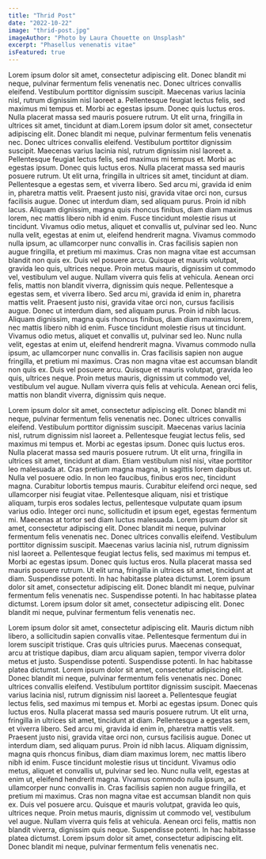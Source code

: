 ```yaml
---
title: "Thrid Post"
date: "2022-10-22"
image: "thrid-post.jpg"
imageAuthor: "Photo by Laura Chouette on Unsplash"
excerpt: "Phasellus venenatis vitae"
isFeatured: true
---
```


Lorem ipsum dolor sit amet, consectetur adipiscing elit. Donec blandit mi neque, pulvinar fermentum felis venenatis nec. Donec ultrices convallis eleifend. Vestibulum porttitor dignissim suscipit. Maecenas varius lacinia nisl, rutrum dignissim nisl laoreet a. Pellentesque feugiat lectus felis, sed maximus mi tempus et. Morbi ac egestas ipsum. Donec quis luctus eros. Nulla placerat massa sed mauris posuere rutrum. Ut elit urna, fringilla in ultrices sit amet, tincidunt at diam.Lorem ipsum dolor sit amet, consectetur adipiscing elit. Donec blandit mi neque, pulvinar fermentum felis venenatis nec. Donec ultrices convallis eleifend. Vestibulum porttitor dignissim suscipit. Maecenas varius lacinia nisl, rutrum dignissim nisl laoreet a. Pellentesque feugiat lectus felis, sed maximus mi tempus et. Morbi ac egestas ipsum. Donec quis luctus eros. Nulla placerat massa sed mauris posuere rutrum. Ut elit urna, fringilla in ultrices sit amet, tincidunt at diam. Pellentesque a egestas sem, et viverra libero. Sed arcu mi, gravida id enim in, pharetra mattis velit. Praesent justo nisi, gravida vitae orci non, cursus facilisis augue. Donec ut interdum diam, sed aliquam purus. Proin id nibh lacus. Aliquam dignissim, magna quis rhoncus finibus, diam diam maximus lorem, nec mattis libero nibh id enim. Fusce tincidunt molestie risus ut tincidunt. Vivamus odio metus, aliquet et convallis ut, pulvinar sed leo. Nunc nulla velit, egestas at enim ut, eleifend hendrerit magna. Vivamus commodo nulla ipsum, ac ullamcorper nunc convallis in. Cras facilisis sapien non augue fringilla, et pretium mi maximus. Cras non magna vitae est accumsan blandit non quis ex. Duis vel posuere arcu. Quisque et mauris volutpat, gravida leo quis, ultrices neque. Proin metus mauris, dignissim ut commodo vel, vestibulum vel augue. Nullam viverra quis felis at vehicula. Aenean orci felis, mattis non blandit viverra, dignissim quis neque. Pellentesque a egestas sem, et viverra libero. Sed arcu mi, gravida id enim in, pharetra mattis velit. Praesent justo nisi, gravida vitae orci non, cursus facilisis augue. Donec ut interdum diam, sed aliquam purus. Proin id nibh lacus. Aliquam dignissim, magna quis rhoncus finibus, diam diam maximus lorem, nec mattis libero nibh id enim. Fusce tincidunt molestie risus ut tincidunt. Vivamus odio metus, aliquet et convallis ut, pulvinar sed leo. Nunc nulla velit, egestas at enim ut, eleifend hendrerit magna. Vivamus commodo nulla ipsum, ac ullamcorper nunc convallis in. Cras facilisis sapien non augue fringilla, et pretium mi maximus. Cras non magna vitae est accumsan blandit non quis ex. Duis vel posuere arcu. Quisque et mauris volutpat, gravida leo quis, ultrices neque. Proin metus mauris, dignissim ut commodo vel, vestibulum vel augue. Nullam viverra quis felis at vehicula. Aenean orci felis, mattis non blandit viverra, dignissim quis neque.

Lorem ipsum dolor sit amet, consectetur adipiscing elit. Donec blandit mi neque, pulvinar fermentum felis venenatis nec. Donec ultrices convallis eleifend. Vestibulum porttitor dignissim suscipit. Maecenas varius lacinia nisl, rutrum dignissim nisl laoreet a. Pellentesque feugiat lectus felis, sed maximus mi tempus et. Morbi ac egestas ipsum. Donec quis luctus eros. Nulla placerat massa sed mauris posuere rutrum. Ut elit urna, fringilla in ultrices sit amet, tincidunt at diam. Etiam vestibulum nisl nisi, vitae porttitor leo malesuada at. Cras pretium magna magna, in sagittis lorem dapibus ut. Nulla vel posuere odio. In non leo faucibus, finibus eros nec, tincidunt magna. Curabitur lobortis tempus mauris. Curabitur eleifend orci neque, sed ullamcorper nisi feugiat vitae. Pellentesque aliquam, nisi et tristique aliquam, turpis eros sodales lectus, pellentesque vulputate quam ipsum varius odio. Integer orci nunc, sollicitudin et ipsum eget, egestas fermentum mi. Maecenas at tortor sed diam luctus malesuada. Lorem ipsum dolor sit amet, consectetur adipiscing elit. Donec blandit mi neque, pulvinar fermentum felis venenatis nec. Donec ultrices convallis eleifend. Vestibulum porttitor dignissim suscipit. Maecenas varius lacinia nisl, rutrum dignissim nisl laoreet a. Pellentesque feugiat lectus felis, sed maximus mi tempus et. Morbi ac egestas ipsum. Donec quis luctus eros. Nulla placerat massa sed mauris posuere rutrum. Ut elit urna, fringilla in ultrices sit amet, tincidunt at diam. Suspendisse potenti. In hac habitasse platea dictumst. Lorem ipsum dolor sit amet, consectetur adipiscing elit. Donec blandit mi neque, pulvinar fermentum felis venenatis nec. Suspendisse potenti. In hac habitasse platea dictumst. Lorem ipsum dolor sit amet, consectetur adipiscing elit. Donec blandit mi neque, pulvinar fermentum felis venenatis nec.

Lorem ipsum dolor sit amet, consectetur adipiscing elit. Mauris dictum nibh libero, a sollicitudin sapien convallis vitae. Pellentesque fermentum dui in lorem suscipit tristique. Cras quis ultricies purus. Maecenas consequat, arcu at tristique dapibus, diam arcu aliquam sapien, tempor viverra dolor metus et justo. Suspendisse potenti. Suspendisse potenti. In hac habitasse platea dictumst. Lorem ipsum dolor sit amet, consectetur adipiscing elit. Donec blandit mi neque, pulvinar fermentum felis venenatis nec. Donec ultrices convallis eleifend. Vestibulum porttitor dignissim suscipit. Maecenas varius lacinia nisl, rutrum dignissim nisl laoreet a. Pellentesque feugiat lectus felis, sed maximus mi tempus et. Morbi ac egestas ipsum. Donec quis luctus eros. Nulla placerat massa sed mauris posuere rutrum. Ut elit urna, fringilla in ultrices sit amet, tincidunt at diam. Pellentesque a egestas sem, et viverra libero. Sed arcu mi, gravida id enim in, pharetra mattis velit. Praesent justo nisi, gravida vitae orci non, cursus facilisis augue. Donec ut interdum diam, sed aliquam purus. Proin id nibh lacus. Aliquam dignissim, magna quis rhoncus finibus, diam diam maximus lorem, nec mattis libero nibh id enim. Fusce tincidunt molestie risus ut tincidunt. Vivamus odio metus, aliquet et convallis ut, pulvinar sed leo. Nunc nulla velit, egestas at enim ut, eleifend hendrerit magna. Vivamus commodo nulla ipsum, ac ullamcorper nunc convallis in. Cras facilisis sapien non augue fringilla, et pretium mi maximus. Cras non magna vitae est accumsan blandit non quis ex. Duis vel posuere arcu. Quisque et mauris volutpat, gravida leo quis, ultrices neque. Proin metus mauris, dignissim ut commodo vel, vestibulum vel augue. Nullam viverra quis felis at vehicula. Aenean orci felis, mattis non blandit viverra, dignissim quis neque. Suspendisse potenti. In hac habitasse platea dictumst. Lorem ipsum dolor sit amet, consectetur adipiscing elit. Donec blandit mi neque, pulvinar fermentum felis venenatis nec.
